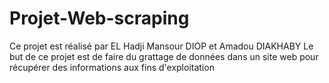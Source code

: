 # Projet-Web-scraping
Ce projet est réalisé par EL Hadji Mansour DIOP et Amadou DIAKHABY
Le but de ce projet est de faire du grattage de données dans un site web pour récupérer des informations aux fins d'exploitation
